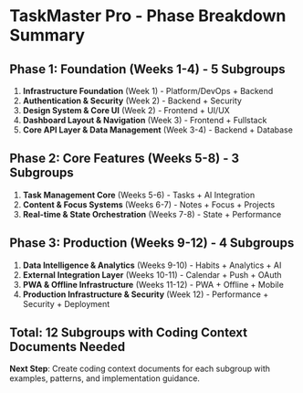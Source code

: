 # TaskMaster Pro - Phase Breakdown Summary

## Phase 1: Foundation (Weeks 1-4) - 5 Subgroups
1. **Infrastructure Foundation** (Week 1) - Platform/DevOps + Backend
2. **Authentication & Security** (Week 2) - Backend + Security  
3. **Design System & Core UI** (Week 2) - Frontend + UI/UX
4. **Dashboard Layout & Navigation** (Week 3) - Frontend + Fullstack
5. **Core API Layer & Data Management** (Week 3-4) - Backend + Database

## Phase 2: Core Features (Weeks 5-8) - 3 Subgroups
1. **Task Management Core** (Weeks 5-6) - Tasks + AI Integration
2. **Content & Focus Systems** (Weeks 6-7) - Notes + Focus + Projects
3. **Real-time & State Orchestration** (Weeks 7-8) - State + Performance

## Phase 3: Production (Weeks 9-12) - 4 Subgroups  
1. **Data Intelligence & Analytics** (Weeks 9-10) - Habits + Analytics + AI
2. **External Integration Layer** (Weeks 10-11) - Calendar + Push + OAuth
3. **PWA & Offline Infrastructure** (Weeks 11-12) - PWA + Offline + Mobile
4. **Production Infrastructure & Security** (Week 12) - Performance + Security + Deployment

## Total: 12 Subgroups with Coding Context Documents Needed

**Next Step**: Create coding context documents for each subgroup with examples, patterns, and implementation guidance.